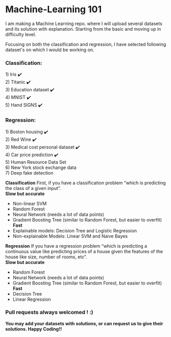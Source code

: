 # Machine-Learning 101

I am making a Machine Learning repo. where I will upload several datasets and its solution with explanation. Starting from the basic and moving up in difficulty level.

Focusing on both the classification and regression, I have selected following dataset's on which I would be working on. 

<b><h3>Classification:</h3></b>
    	1) Iris :heavy_check_mark:<br/> 
    	2) Titanic :heavy_check_mark:<br/>
    	3) Education dataset :heavy_check_mark:<br/>
    	4) MNIST :heavy_check_mark:<br/>
    	5) Hand SIGNS :heavy_check_mark:<br/> 
<b><h3>Regression:</b></h3>
    	1) Boston housing :heavy_check_mark:<br/>
    	2) Red Wine :heavy_check_mark:<br/>
    	3) Medical cost personal dataset :heavy_check_mark:<br/>
    	4) Car price prediction :heavy_check_mark:<br/>
    	5) Human Resource Data Set<br/>
    	6) New York stock exchange data<br/>
    	7) Deep fake detection<br/>
        
<b>Classification</b>
First, if you have a classification problem “which is predicting the class of a given input”.<br>
<b>Slow but accurate</b>
- Non-linear SVM<br>
- Random Forest<br>
- Neural Network (needs a lot of data points)<br>
- Gradient Boosting Tree (similar to Random Forest, but easier to overfit)<br>
<b>Fast</b>
- Explainable models: Decision Tree and Logistic Regression<br>
- Non-explainable Models: Linear SVM and Naive Bayes<br>        

<b>Regression</b>
If you have a regression problem “which is predicting a continuous value like predicting prices of a house given the features of the house like size, number of rooms, etc”.<br>
<b>Slow but accurate</b>
- Random Forest<br>
- Neural Network (needs a lot of data points)<br>
- Gradient Boosting Tree (similar to Random Forest, but easier to overfit)<br>
<b>Fast</b>
- Decision Tree<br>
- Linear Regression<br>

<b><h3>Pull requests always welcomed ! :) </h3></b>
<b>You may add your datasets with solutions, or can request us to give their solutions. Happy Coding!! </b>
